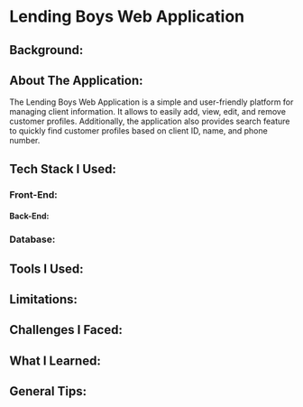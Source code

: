 # Lending Boys Web Application

## Background:


## About The Application:
The Lending Boys Web Application is a simple and user-friendly platform for managing client information. It allows to easily add, view, edit, and remove customer profiles. Additionally, the application also provides search feature to quickly find customer profiles based on client ID, name, and phone number.

## Tech Stack I Used:

### Front-End:


#### Back-End:


### Database:

## Tools I Used:

## Limitations:


## Challenges I Faced:


## What I Learned:


## General Tips:
